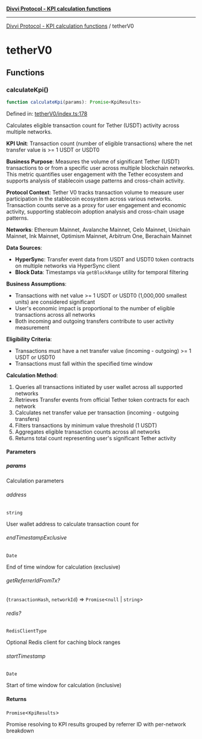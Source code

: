 [**Divvi Protocol - KPI calculation functions**](README.md)

---

[Divvi Protocol - KPI calculation functions](README.md) / tetherV0

# tetherV0

## Functions

### calculateKpi()

```ts
function calculateKpi(params): Promise<KpiResults>
```

Defined in: [tetherV0/index.ts:178](https://github.com/divvi-xyz/divvi-protocol-v0/blob/main/scripts/calculateKpi/protocols/tetherV0/index.ts#L178)

Calculates eligible transaction count for Tether (USDT) activity across multiple networks.

**KPI Unit**: Transaction count (number of eligible transactions) where the net transfer value is >= 1 USDT or USDT0

**Business Purpose**: Measures the volume of significant Tether (USDT) transactions to or from a specific user
across multiple blockchain networks. This metric quantifies user engagement with the Tether ecosystem and
supports analysis of stablecoin usage patterns and cross-chain activity.

**Protocol Context**: Tether V0 tracks transaction volume to measure user participation in the stablecoin
ecosystem across various networks. Transaction counts serve as a proxy for user engagement and economic
activity, supporting stablecoin adoption analysis and cross-chain usage patterns.

**Networks**: Ethereum Mainnet, Avalanche Mainnet, Celo Mainnet, Unichain Mainnet, Ink Mainnet,
Optimism Mainnet, Arbitrum One, Berachain Mainnet

**Data Sources**:

- **HyperSync**: Transfer event data from USDT and USDT0 token contracts on multiple networks via HyperSync client
- **Block Data**: Timestamps via `getBlockRange` utility for temporal filtering

**Business Assumptions**:

- Transactions with net value >= 1 USDT or USDT0 (1,000,000 smallest units) are considered significant
- User's economic impact is proportional to the number of eligible transactions across all networks
- Both incoming and outgoing transfers contribute to user activity measurement

**Eligibility Criteria**:

- Transactions must have a net transfer value (incoming - outgoing) >= 1 USDT or USDT0
- Transactions must fall within the specified time window

**Calculation Method**:

1. Queries all transactions initiated by user wallet across all supported networks
2. Retrieves Transfer events from official Tether token contracts for each network
3. Calculates net transfer value per transaction (incoming - outgoing transfers)
4. Filters transactions by minimum value threshold (1 USDT)
5. Aggregates eligible transaction counts across all networks
6. Returns total count representing user's significant Tether activity

#### Parameters

##### params

Calculation parameters

###### address

`string`

User wallet address to calculate transaction count for

###### endTimestampExclusive

`Date`

End of time window for calculation (exclusive)

###### getReferrerIdFromTx?

(`transactionHash`, `networkId`) => `Promise`\<`null` \| `string`\>

###### redis?

`RedisClientType`

Optional Redis client for caching block ranges

###### startTimestamp

`Date`

Start of time window for calculation (inclusive)

#### Returns

`Promise`\<`KpiResults`\>

Promise resolving to KPI results grouped by referrer ID with per-network breakdown

